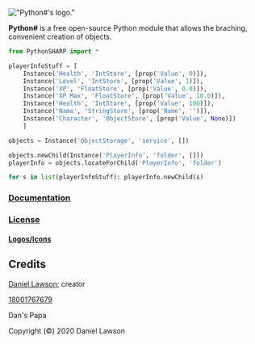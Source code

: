 !["Python#'s logo."](https://raw.githubusercontent.com/Sombrero64/PythonSharp/master/docs/logo/PythonSharpLogo.png)

**Python#** is a free open-source Python module that allows the braching, convenient creation of objects.

```py
from PythonSHARP import *

playerInfoStuff = [
    Instance('Health', 'IntStore', [prop('Value', 0)]),
    Instance('Level', 'IntStore', [prop('Value', 1)]),
    Instance('XP', 'FloatStore', [prop('Value', 0.0)]),
    Instance('XP Max', 'FloatStore', [prop('Value', 10.0)]),
    Instance('Health', 'IntStore', [prop('Value', 100)]),
    Instance('Name', 'StringStore', [prop('Name', '')]),
    Instance('Character', 'ObjectStore', [prop('Value', None)])
    ]

objects = Instance('ObjectStorage', 'service', [])

objects.newChild(Instance('PlayerInfo', 'folder', []))
playerInfo = objects.locateForChild('PlayerInfo', 'folder')

for s in list(playerInfoStuff): playerInfo.newChild(s)
```

### **[Documentation](https://sombrero64.github.io/PythonSharp/doc)**

### [License](https://github.com/Sombrero64/PythonSharp/blob/master/LICENSE)

#### [Logos/Icons](https://sombrero64.github.io/PythonSharp/logo/logos)

## Credits

[Daniel Lawson](https://github.com/Sombrero64); creator

[18001767679](https://github.com/18001767679)

Dan's Papa

Copyright (©) 2020 Daniel Lawson
